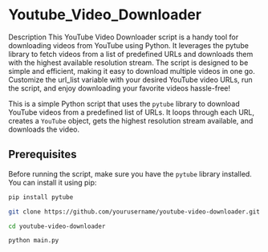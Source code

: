 # Youtube_Video_Downloader
Description
This YouTube Video Downloader script is a handy tool for downloading videos from YouTube using Python. It leverages the pytube library to fetch videos from a list of predefined URLs and downloads them with the highest available resolution stream. The script is designed to be simple and efficient, making it easy to download multiple videos in one go. Customize the url_list variable with your desired YouTube video URLs, run the script, and enjoy downloading your favorite videos hassle-free!

This is a simple Python script that uses the `pytube` library to download YouTube videos from a predefined list of URLs. It loops through each URL, creates a `YouTube` object, gets the highest resolution stream available, and downloads the video.

## Prerequisites

Before running the script, make sure you have the `pytube` library installed. You can install it using pip:

```bash
pip install pytube

git clone https://github.com/yourusername/youtube-video-downloader.git

cd youtube-video-downloader

python main.py



